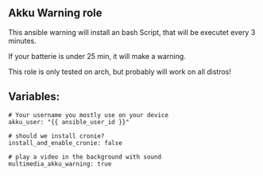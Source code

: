  Akku Warning role
---------------------

This ansible warning will install an bash Script, that will be executet every 3 minutes.

If your batterie is under 25 min, it will make a warning.

This role is only tested on arch, but probably will work on all distros!

 Variables:
-----------
```
# Your username you mostly use on your device
akku_user: "{{ ansible_user_id }}"

# should we install cronie?
install_and_enable_cronie: false

# play a video in the background with sound
multimedia_akku_warning: true
```

